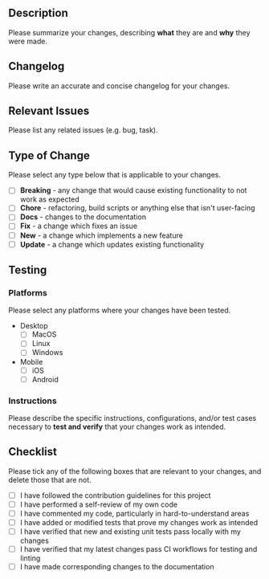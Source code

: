 ## Description
Please summarize your changes, describing __what__ they are and __why__ they were made.

## Changelog
Please write an accurate and concise changelog for your changes.

## Relevant Issues
Please list any related issues (e.g. bug, task).

## Type of Change
Please select any type below that is applicable to your changes.
- [ ] __Breaking__ - any change that would cause existing functionality to not work as expected
- [ ] __Chore__ - refactoring, build scripts or anything else that isn't user-facing
- [ ] __Docs__ - changes to the documentation
- [ ] __Fix__ - a change which fixes an issue
- [ ] __New__ - a change which implements a new feature
- [ ] __Update__ - a change which updates existing functionality

## Testing
### Platforms
Please select any platforms where your changes have been tested.
- Desktop
	- [ ] MacOS
	- [ ] Linux
	- [ ] Windows
- Mobile
	- [ ] iOS
	- [ ] Android

### Instructions
Please describe the specific instructions, configurations, and/or test cases necessary to __test and verify__ that your changes work as intended.

## Checklist
Please tick any of the following boxes that are relevant to your changes, and delete those that are not.
- [ ] I have followed the contribution guidelines for this project
- [ ] I have performed a self-review of my own code
- [ ] I have commented my code, particularly in hard-to-understand areas
- [ ] I have added or modified tests that prove my changes work as intended
- [ ] I have verified that new and existing unit tests pass locally with my changes
- [ ] I have verified that my latest changes pass CI workflows for testing and linting
- [ ] I have made corresponding changes to the documentation
